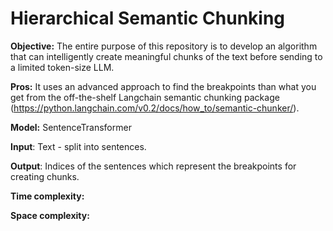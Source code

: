 # Hierarchical Semantic Chunking

**Objective:**
The entire purpose of this repository is to develop an algorithm that can intelligently create meaningful chunks of the text before sending to a limited token-size LLM.

**Pros:**
It uses an advanced approach to find the breakpoints than what you get from the off-the-shelf Langchain semantic chunking package (https://python.langchain.com/v0.2/docs/how_to/semantic-chunker/).

**Model:** SentenceTransformer

**Input**: Text -  split into sentences.

**Output**: Indices of the sentences which represent the breakpoints for creating chunks.

**Time complexity:**

**Space complexity:**



